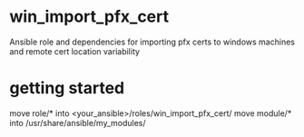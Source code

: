 # win_import_pfx_cert
Ansible role and dependencies for importing pfx certs to windows machines and remote cert location variability

# getting started
move role/* into <your_ansible>/roles/win_import_pfx_cert/
move module/* into /usr/share/ansible/my_modules/
